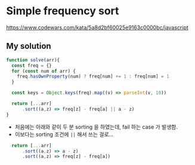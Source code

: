 # Simple frequency sort

https://www.codewars.com/kata/5a8d2bf60025e9163c0000bc/javascript

## My solution

```js
function solve(arr){
  const freq = {}
  for (const num of arr) {
    freq.hasOwnProperty(num) ? freq[num] += 1 : freq[num] = 1
  }

  const keys = Object.keys(freq).map((v) => parseInt(v, 10))

  return [...arr]
      .sort((a,z) => freq[z] - freq[a] || a - z)
}
```

* 처음에는 아래와 같이 두 분 sorting 을 하였는데, fail 하는 case 가 발생함.
* 이보다는 sorting 조건에 `||` 해서 쓰는 걸로...

```js
  return [...arr]
      .sort((a,z) => a - z)
      .sort((a,z) => freq[z] - freq[a])
```
